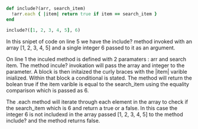 ```ruby
def include?(arr, search_item)
  !arr.each { |item| return true if item == search_item }
end

include?([1, 2, 3, 4, 5], 6)
```

In this snipet of code on line 5 we have the include? method invoked with an array [1, 2, 3, 4, 5] and a single integer 6 passed to it as an argument.

On line 1 the inculed method is defined with 2 paramaters : arr and search item. The method incule? invokation will pass the array and integer to the parameter. A block is then initaized the curly braces with the |item| varible inialized. Within that block a conditional is stated. The method will return the bolean true if the item varible is equal to the search_item using the equality comparison which is passed as 6. 

The .each method will iterate through each element in the array to check if the search_item which is 6 and return a true or a false. In this case the integer 6 is not includexd in the array passed [1, 2, 3, 4, 5] to the method include? and the method returns false.
